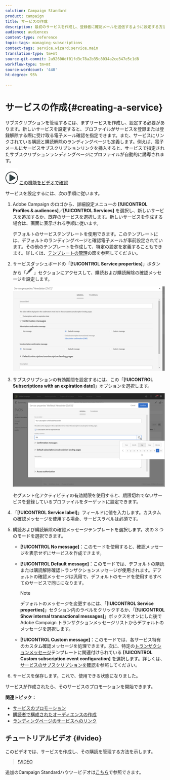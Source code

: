```yaml
---
solution: Campaign Standard
product: campaign
title: サービスの作成
description: 最初のサービスを作成し、登録者に確認メールを送信するように設定する方法を説明します。
audience: audiences
content-type: reference
topic-tags: managing-subscriptions
context-tags: service,wizard;service,main
translation-type: tm+mt
source-git-commit: 2a92600df01fd3c78a2b35c8034a2ce347e5c1d8
workflow-type: tm+mt
source-wordcount: '440'
ht-degree: 95%

---
```



# サービスの作成{#creating-a-service}

サブスクリプションを管理するには、まずサービスを作成し、設定する必要があります。新しいサービスを設定すると、プロファイルがサービスを登録または登録解除する際に受け取る電子メール確認を指定できます。また、サービスにリンクされている購読と購読解除のランディングページも定義します。例えば、電子メールにサービスサブスクリプションリンクを挿入すると、サービスで指定されたサブスクリプションランディングページにプロファイルが自動的に誘導されます。

![](assets/do-not-localize/how-to-video.png) [この機能をビデオで確認](#video)

サービスを設定するには、次の手順に従います。

1. Adobe Campaign のロゴから、詳細設定メニューの **[!UICONTROL Profiles & audiences]**／**[!UICONTROL Services]** を選択し、新しいサービスを追加するか、既存のサービスを選択します。新しいサービスを作成する場合は、画面に表示される手順に従います。

   デフォルトのサービステンプレートを使用できます。このテンプレートには、デフォルトのランディングページと確認電子メールが事前設定されています。その他のテンプレートを作成して、特定の設定を定義することもできます。詳しくは、[テンプレートの管理](../../start/using/marketing-activity-templates.md)の節を参照してください。

1. サービスダッシュボードの「**[!UICONTROL Service properties]**」ボタンから「![](assets/edit_darkgrey-24px.png)」セクションにアクセスして、購読および購読解除の確認メッセージを設定します。

   ![](assets/lp_service_parameters.png)

1. サブスクリプションの有効期間を設定するには、この「**[!UICONTROL Subscriptions with an expiration date]**」オプションを選択します。

   ![](assets/lp_service_expiration.png)

   セグメント化アクティビティの有効期限を使用すると、期限切れでないサービスを登録しているプロファイルをターゲットに設定できます。

1. 「**[!UICONTROL Service label]**」フィールドに値を入力します。カスタムの確認メッセージを使用する場合、サービスラベルは必須です。

1. 購読および購読解除の確認メッセージテンプレートを選択します。次の 3 つのモードを選択できます。

   * **[!UICONTROL No message]**：このモードを使用すると、確認メッセージを表示せずにサービスを作成できます。
   * **[!UICONTROL Default message]**：このモードでは、デフォルトの購読または購読解除確認トランザクションメッセージが使用されます。デフォルトの確認メッセージは汎用で、デフォルトのモードを使用するすべてのサービスで同じになります。

      >[!NOTE]
      >
      >デフォルトのメッセージを変更するには、「**[!UICONTROL Service properties]**」セクション内のラベルをクリックするか、「**[!UICONTROL Show internal transactional messages]**」ボックスをオンにした後で Adobe Campaign トランザクションメッセージリストからデフォルトのメッセージを選択します。

   * **[!UICONTROL Custom message]**：このモードでは、各サービス特有のカスタム確認メッセージを処理できます。次に、特定の[トランザクションメッセージ](../../channels/using/getting-started-with-transactional-msg.md)テンプレートに関連付けられている **[!UICONTROL Custom subscription event configuration]** を選択します。詳しくは、[サービスのサブスクリプションを確認](../../audiences/using/confirming-subscription-to-a-service.md)を参照してください。

1. サービスを保存します。これで、使用できる状態になりました。

サービスが作成されたら、そのサービスのプロモーションを開始できます。

**関連トピック：**

* [サービスのプロモーション](../../audiences/using/promoting-a-service.md)
* [購読者で構成されたオーディエンスの作成](../../audiences/using/creating-audiences.md#creating-list-audiences)
* [ランディングページのサービスへのリンク](../../channels/using/configuring-landing-page.md#linking-a-landing-page-to-a-service)

## チュートリアルビデオ {#video}

このビデオでは、サービスを作成し、その購読を管理する方法を示します。

>[!VIDEO](https://video.tv.adobe.com/v/24673?quality=12)

追加のCampaign Standardハウツービデオは[こちら](https://experienceleague.adobe.com/docs/campaign-standard-learn/tutorials/overview.html?lang=ja)で参照できます。
